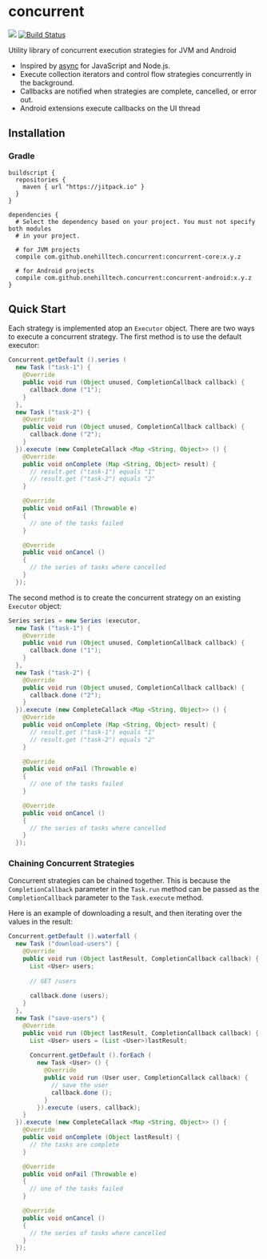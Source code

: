 concurrent
==========

[![](https://jitpack.io/v/onehilltech/concurrent.svg)](https://jitpack.io/#onehilltech/concurrent)
[![Build Status](https://travis-ci.org/onehilltech/concurrent.svg?branch=master)](https://travis-ci.org/onehilltech/concurrent)

Utility library of concurrent execution strategies for JVM and Android

* Inspired by [async](http://caolan.github.io/async) for JavaScript and Node.js.
* Execute collection iterators and control flow strategies concurrently in the background.
* Callbacks are notified when strategies are complete, cancelled, or error out.
* Android extensions execute callbacks on the UI thread

## Installation

### Gradle

```
buildscript {
  repositories {
    maven { url "https://jitpack.io" }
  }
}

dependencies {
  # Select the dependency based on your project. You must not specify both modules
  # in your project.
  
  # for JVM projects
  compile com.github.onehilltech.concurrent:concurrent-core:x.y.z
  
  # for Android projects
  compile com.github.onehilltech.concurrent:concurrent-android:x.y.z
}
```

## Quick Start

Each strategy is implemented atop an `Executor` object. There are two ways to 
execute a concurrent strategy. The first method is to use the default
executor:

```java
Concurrent.getDefault ().series (
  new Task ("task-1") {
    @Override
    public void run (Object unused, CompletionCallback callback) {
      callback.done ("1");
    }
  },
  new Task ("task-2") {
    @Override
    public void run (Object unused, CompletionCallback callback) {
      callback.done ("2");
    }  
  }).execute (new CompleteCallack <Map <String, Object>> () {
    @Override
    public void onComplete (Map <String, Object> result) {
      // result.get ("task-1") equals "1"
      // result.get ("task-2") equals "2"
    }

    @Override
    public void onFail (Throwable e)
    {
      // one of the tasks failed
    }

    @Override
    public void onCancel ()
    {
      // the series of tasks where cancelled
    }  
  });
```

The second method is to create the concurrent strategy on an existing 
`Executor` object:

```java
Series series = new Series (executor,
  new Task ("task-1") {
    @Override
    public void run (Object unused, CompletionCallback callback) {
      callback.done ("1");
    }
  },
  new Task ("task-2") {
    @Override
    public void run (Object unused, CompletionCallback callback) {
      callback.done ("2");
    }  
  }).execute (new CompleteCallack <Map <String, Object>> () {
    @Override
    public void onComplete (Map <String, Object> result) {
      // result.get ("task-1") equals "1"
      // result.get ("task-2") equals "2"
    }

    @Override
    public void onFail (Throwable e)
    {
      // one of the tasks failed
    }

    @Override
    public void onCancel ()
    {
      // the series of tasks where cancelled
    }  
  });
```

### Chaining Concurrent Strategies

Concurrent strategies can be chained together. This is because the `CompletionCallback`
parameter in the `Task.run` method can be passed as the `CompletionCallback`
parameter to the `Task.execute` method.

Here is an example of downloading a result, and then iterating over the
values in the result:

```java
Concurrent.getDefault ().waterfall (
  new Task ("download-users") {
    @Override
    public void run (Object lastResult, CompletionCallback callback) {
      List <User> users;
      
      // GET /users
      
      callback.done (users);
    }
  },
  new Task ("save-users") {
    @Override
    public void run (Object lastResult, CompletionCallback callback) {
      List <User> users = (List <User>)lastResult;
      
      Concurrent.getDefault ().forEach (
        new Task <User> () {
          @Override
          public void run (User user, CompletionCallack callback) {
            // save the user
            callback.done ();
          }
        }).execute (users, callback);
    }  
  }).execute (new CompleteCallack <Map <String, Object>> () {
    @Override
    public void onComplete (Object lastResult) { 
      // the tasks are complete
    }

    @Override
    public void onFail (Throwable e)
    {
      // one of the tasks failed
    }

    @Override
    public void onCancel ()
    {
      // the series of tasks where cancelled
    }  
  });
```
